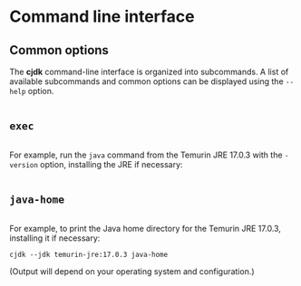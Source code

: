 # Command line interface

<!--
This file is part of cjdk.
Copyright 2022, Board of Regents of the University of Wisconsin System
SPDX-License-Identifier: MIT
--->

## Common options

The **cjdk** command-line interface is organized into subcommands. A list of
available subcommands and common options can be displayed using the `--help`
option.

```{command-output} cjdk --help
```

## `exec`

```{command-output} cjdk exec --help
```

For example, run the `java` command from the Temurin JRE 17.0.3 with the
`-version` option, installing the JRE if necessary:

```{command-output} cjdk --jdk temurin-jre:17.0.3 exec java -version
```

## `java-home`

```{command-output} cjdk java-home --help
```

For example, to print the Java home directory for the Temurin JRE 17.0.3,
installing it if necessary:

```text
cjdk --jdk temurin-jre:17.0.3 java-home
```

(Output will depend on your operating system and configuration.)
